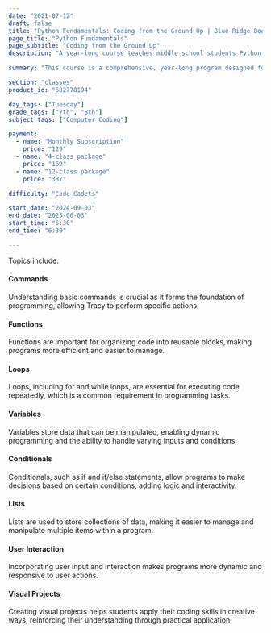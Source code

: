 ```yaml
---
date: "2021-07-12"
draft: false
title: "Python Fundamentals: Coding from the Ground Up | Blue Ridge Boost"
page_title: "Python Fundamentals"
page_subtitle: "Coding from the Ground Up"
description: "A year-long course teaches middle school students Python basics through interactive projects with a virtual character named Tracy."

summary: "This course is a comprehensive, year-long program designed for middle school students with no prior coding experience. It introduces fundamental programming concepts using Python through interactive exercises and projects centered around controlling a virtual character named Tracy. The course covers commands, functions, loops, variables, conditionals, and lists, progressing to more complex tasks like user interaction and creating visual projects."

section: "classes"
product_id: "682778194"

day_tags: ["Tuesday"]
grade_tags: ["7th", "8th"]
subject_tags: ["Computer Coding"]

payment:
  - name: "Monthly Subscription"
    price: "129"
  - name: "4-class package"
    price: "169"
  - name: "12-class package"
    price: "387"

difficulty: "Code Cadets"

start_date: "2024-09-03"
end_date: "2025-06-03"
start_time: "5:30"
end_time: "6:30"

---
```


Topics include:

<h4>Commands</h4>
    <p>Understanding basic commands is crucial as it forms the foundation of programming, allowing Tracy to perform specific actions.</p>
</div>

<div class="topic">
    <h4>Functions</h4>
    <p>Functions are important for organizing code into reusable blocks, making programs more efficient and easier to manage.</p>
</div>

<div class="topic">
    <h4>Loops</h4>
    <p>Loops, including for and while loops, are essential for executing code repeatedly, which is a common requirement in programming tasks.</p>
</div>

<div class="topic">
    <h4>Variables</h4>
    <p>Variables store data that can be manipulated, enabling dynamic programming and the ability to handle varying inputs and conditions.</p>
</div>

<div class="topic">
    <h4>Conditionals</h4>
    <p>Conditionals, such as if and if/else statements, allow programs to make decisions based on certain conditions, adding logic and interactivity.</p>
</div>

<div class="topic">
    <h4>Lists</h4>
    <p>Lists are used to store collections of data, making it easier to manage and manipulate multiple items within a program.</p>
</div>

<div class="topic">
    <h4>User Interaction</h4>
    <p>Incorporating user input and interaction makes programs more dynamic and responsive to user actions.</p>
</div>

<div class="topic">
    <h4>Visual Projects</h4>
    <p>Creating visual projects helps students apply their coding skills in creative ways, reinforcing their understanding through practical application.</p>
</div>
